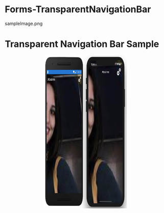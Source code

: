 # Forms-TransparentNavigationBar

sampleImage.png

# Transparent Navigation Bar Sample

<p align="center">
<img src="https://github.com/CrossGeeks/Forms-TransparentNavigationBar/blob/master/sampleImage.png?raw=true" width="260" height="480" title="iOS"/>
</p>
